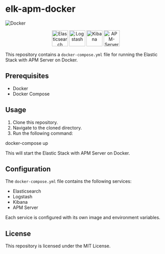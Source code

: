 # elk-apm-docker
![Docker](https://img.shields.io/badge/docker-%230db7ed.svg?style=for-the-badge&logo=docker&logoColor=white)
<div align="center">
  <img width="50" src="https://ik.imagekit.io/himalayas/https://cdn-images.himalayas.app/llxlr1gio7c529kxpj6lla41ax5j" alt="Elasticsearch" title="Elasticsearch"/>
  <img width="50" src="https://cdn.iconscout.com/icon/free/png-256/free-logstash-3521553-2944971.png" alt="Logstash" title="Logstash"/>
  <img width="50" src="https://cdn.iconscout.com/icon/free/png-256/free-kibana-3628875-3030015.png" alt="Kibana" title="Kibana"/>
  <img width="50" src="https://davinciti.com/wp-content/uploads/2021/03/apm-logo-color.png" alt="APM-Server" title="apm-server"/>
</div>

This repository contains a `docker-compose.yml` file for running the Elastic Stack with APM Server on Docker.

## Prerequisites

- Docker
- Docker Compose

## Usage

1. Clone this repository.
2. Navigate to the cloned directory.
3. Run the following command:

docker-compose up


This will start the Elastic Stack with APM Server on Docker.

## Configuration

The `docker-compose.yml` file contains the following services:

- Elasticsearch
- Logstash
- Kibana
- APM Server

Each service is configured with its own image and environment variables.

## License

This repository is licensed under the MIT License.
